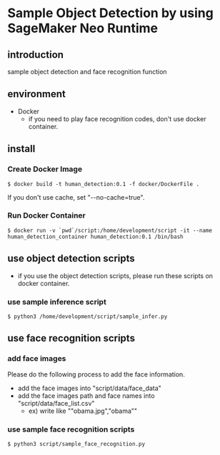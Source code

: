 # Sample Object Detection by using SageMaker Neo Runtime

## introduction

sample object detection and face recognition function

## environment

* Docker
    * if you need to play face recognition codes, don't use docker container.

## install

### Create Docker Image

```
$ docker build -t human_detection:0.1 -f docker/DockerFile .
```

If you don't use cache, set "--no-cache=true".

### Run Docker Container

```
$ docker run -v `pwd`/script:/home/development/script -it --name human_detection_container human_detection:0.1 /bin/bash
```

## use object detection scripts

* if you use the object detection scripts, please run these scripts on docker container.

### use sample inference script

```
$ python3 /home/development/script/sample_infer.py
```

## use face recognition scripts

### add face images

Please do the following process to add the face information.

* add the face images into "script/data/face_data"
* add the face images path and face names into "script/data/face_list.csv"
    * ex) write like ""obama.jpg","obama""
 
### use sample face recognition scripts

```
$ python3 script/sample_face_recognition.py
```
